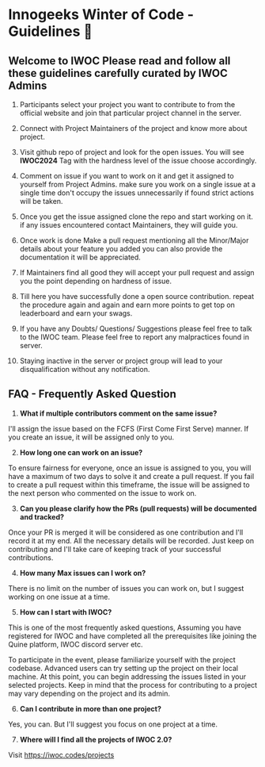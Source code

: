 # Innogeeks Winter of Code - Guidelines 📑

## Welcome to IWOC Please read and follow all these guidelines carefully curated by IWOC Admins

1. Participants select your project you want to contribute to from the official website and join that particular project channel in the server.

2. Connect with Project Maintainers of the project and know more about project.

3. Visit github repo of project and look for the open issues. You will see **IWOC2024** Tag with the hardness level of the issue choose accordingly.

4. Comment on issue if you want to work on it and get it assigned to yourself from Project Admins. make sure you work on a single issue at a single time don't occupy the issues unnecessarily if found strict actions will be taken. 

5. Once you get the issue assigned clone the repo and start working on it. if any issues encountered contact Maintainers, they will guide you.

6. Once work is done Make a pull request mentioning all the Minor/Major details about your feature you added you can also provide the documentation it will be appreciated.

7. If Maintainers find all good they will accept your pull request and assign you the point depending on hardness of issue.

8. Till here you have successfully done a open source contribution. repeat the procedure again and again and earn more points to get top on leaderboard and earn your swags.

9. If you have any Doubts/ Questions/ Suggestions please feel free to talk to the IWOC team. Please feel free to report any malpractices found in server.

10.  Staying inactive in the server or project group will lead to your disqualification without any notification.

## FAQ - Frequently Asked Question

1. **What if multiple contributors comment on the same issue?**

I'll assign the issue based on the FCFS (First Come First Serve) manner. If you create an issue, it will be assigned only to you.

2. **How long one can work on an issue?**

To ensure fairness for everyone, once an issue is assigned to you, you will have a maximum of two days to solve it and create a pull request. If you fail to create a pull request within this timeframe, the issue will be assigned to the next person who commented on the issue to work on.

3. **Can you please clarify how the PRs (pull requests) will be documented and tracked?**

Once your PR is merged it will be considered as one contribution and I'll record it at my end. All the necessary details will be recorded. Just keep on contributing and I'll take care of keeping track of your successful contributions.

4. **How many Max issues can I work on?**

There is no limit on the number of issues you can work on, but I suggest working on one issue at a time.

5. **How can I start with IWOC?**

This is one of the most frequently asked questions, Assuming you have registered for IWOC and have completed all the prerequisites like joining the Quine platform, IWOC discord server etc. 

To participate in the event, please familiarize yourself with the project codebase. Advanced users can try setting up the project on their local machine. At this point, you can begin addressing the issues listed in your selected projects. Keep in mind that the process for contributing to a project may vary depending on the project and its admin. 

6. **Can I contribute in more than one project?**

Yes, you can. But I'll suggest you focus on one project at a time.

7. **Where will I find all the projects of IWOC 2.0?**

Visit https://iwoc.codes/projects